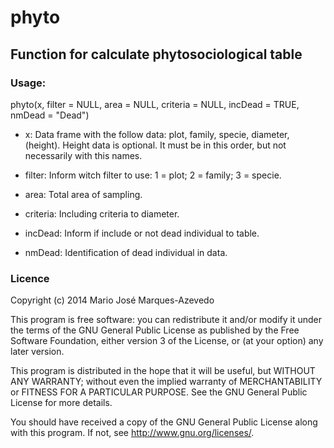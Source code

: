 # phyto

## Function for calculate phytosociological table

### Usage:

phyto(x, filter = NULL, area = NULL, criteria = NULL, incDead = TRUE, nmDead = "Dead")

* x:	Data frame with the follow data: plot, family, specie, diameter, (height). Height data is optional. It must be in this order, but not necessarily with this names.

* filter:	Inform witch filter to use: 1 = plot; 2 = family; 3 = specie. 

* area:	Total area of sampling.

* criteria: Including criteria to diameter.

* incDead: Inform if include or not dead individual to table.

* nmDead: Identification of dead individual in data.

### Licence

Copyright (c) 2014 Mario José Marques-Azevedo

This program is free software: you can redistribute it and/or modify
it under the terms of the GNU General Public License as published by
the Free Software Foundation, either version 3 of the License, or
(at your option) any later version.

This program is distributed in the hope that it will be useful,
but WITHOUT ANY WARRANTY; without even the implied warranty of
MERCHANTABILITY or FITNESS FOR A PARTICULAR PURPOSE.  See the
GNU General Public License for more details.

You should have received a copy of the GNU General Public License
along with this program.  If not, see <http://www.gnu.org/licenses/>.
